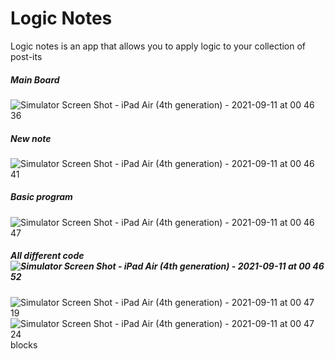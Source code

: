 # Logic Notes
Logic notes is an app that allows you to apply logic to your collection of post-its

##### Main Board
![Simulator Screen Shot - iPad Air (4th generation) - 2021-09-11 at 00 46 36](https://user-images.githubusercontent.com/34553387/133002813-731006ac-3c55-4edd-ab83-642800f4f969.png)
##### New note
![Simulator Screen Shot - iPad Air (4th generation) - 2021-09-11 at 00 46 41](https://user-images.githubusercontent.com/34553387/133002815-33fada9a-a8ba-4026-8d2f-1fffac974ef9.png)
##### Basic program
![Simulator Screen Shot - iPad Air (4th generation) - 2021-09-11 at 00 46 47](https://user-images.githubusercontent.com/34553387/133002818-1b2f57ac-f7a1-43bd-8fd4-d845056a9078.png)
##### All different code ![Simulator Screen Shot - iPad Air (4th generation) - 2021-09-11 at 00 46 52](https://user-images.githubusercontent.com/34553387/133002838-03636c1d-61b1-42ad-b9fc-d1c802334670.png)
![Simulator Screen Shot - iPad Air (4th generation) - 2021-09-11 at 00 47 19](https://user-images.githubusercontent.com/34553387/133002841-a394bd00-3826-4b94-a1c8-93dea611ab17.png)
![Simulator Screen Shot - iPad Air (4th generation) - 2021-09-11 at 00 47 24](https://user-images.githubusercontent.com/34553387/133002844-39ecee1b-34a3-4c1f-ba87-39a21dbac67c.png)
blocks
